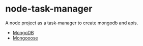 # node-task-manager

A node project as a task-manager to create mongodb and apis.

- [MongoDB](./guides/MongoDB.md)
- [Mongooose](./guides/Mongoose.md)